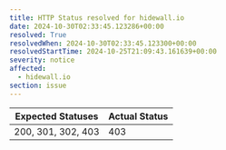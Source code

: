```yaml
---
title: HTTP Status resolved for hidewall.io
date: 2024-10-30T02:33:45.123286+00:00
resolved: True
resolvedWhen: 2024-10-30T02:33:45.123300+00:00
resolvedStartTime: 2024-10-25T21:09:43.161639+00:00
severity: notice
affected:
  - hidewall.io
section: issue
---
```


| Expected Statuses | Actual Status  |
|-------------------|----------------|
| 200, 301, 302, 403 | 403 |

